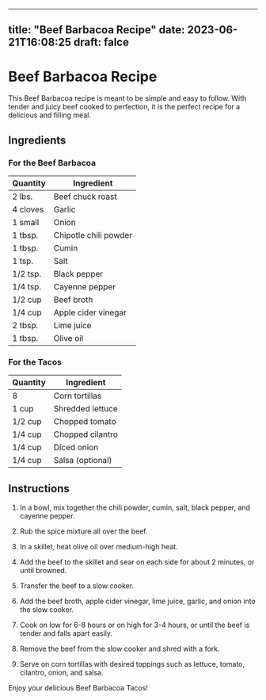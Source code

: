 
---
title: "Beef Barbacoa Recipe"
date: 2023-06-21T16:08:25
draft: falce
---

# Beef Barbacoa Recipe

This Beef Barbacoa recipe is meant to be simple and easy to follow. With tender and juicy beef cooked to perfection, it is the perfect recipe for a delicious and filling meal.

## Ingredients

### For the Beef Barbacoa

| Quantity | Ingredient |
|---|---|
| 2 lbs. | Beef chuck roast |
| 4 cloves | Garlic |
| 1 small | Onion |
| 1 tbsp. | Chipotle chili powder |
| 1 tbsp. | Cumin |
| 1 tsp. | Salt |
| 1/2 tsp. | Black pepper |
| 1/4 tsp. | Cayenne pepper |
| 1/2 cup | Beef broth |
| 1/4 cup | Apple cider vinegar |
| 2 tbsp. | Lime juice |
| 1 tbsp. | Olive oil |

### For the Tacos

| Quantity | Ingredient |
|---|---|
| 8 | Corn tortillas |
| 1 cup | Shredded lettuce |
| 1/2 cup | Chopped tomato |
| 1/4 cup | Chopped cilantro |
| 1/4 cup | Diced onion |
| 1/4 cup | Salsa (optional) |

## Instructions

1. In a bowl, mix together the chili powder, cumin, salt, black pepper, and cayenne pepper.

2. Rub the spice mixture all over the beef.

3. In a skillet, heat olive oil over medium-high heat.

4. Add the beef to the skillet and sear on each side for about 2 minutes, or until browned.

5. Transfer the beef to a slow cooker.

6. Add the beef broth, apple cider vinegar, lime juice, garlic, and onion into the slow cooker.

7. Cook on low for 6-8 hours or on high for 3-4 hours, or until the beef is tender and falls apart easily.

8. Remove the beef from the slow cooker and shred with a fork.

9. Serve on corn tortillas with desired toppings such as lettuce, tomato, cilantro, onion, and salsa.

Enjoy your delicious Beef Barbacoa Tacos!
